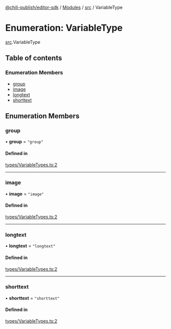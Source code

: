 [@chili-publish/editor-sdk](../README.md) / [Modules](../modules.md) / [src](../modules/src.md) / VariableType

# Enumeration: VariableType

[src](../modules/src.md).VariableType

## Table of contents

### Enumeration Members

- [group](src.VariableType.md#group)
- [image](src.VariableType.md#image)
- [longtext](src.VariableType.md#longtext)
- [shorttext](src.VariableType.md#shorttext)

## Enumeration Members

### group

• **group** = ``"group"``

#### Defined in

[types/VariableTypes.ts:2](https://github.com/chili-publish/editor-sdk/blob/bc89ed1/types/VariableTypes.ts#L2)

___

### image

• **image** = ``"image"``

#### Defined in

[types/VariableTypes.ts:2](https://github.com/chili-publish/editor-sdk/blob/bc89ed1/types/VariableTypes.ts#L2)

___

### longtext

• **longtext** = ``"longtext"``

#### Defined in

[types/VariableTypes.ts:2](https://github.com/chili-publish/editor-sdk/blob/bc89ed1/types/VariableTypes.ts#L2)

___

### shorttext

• **shorttext** = ``"shorttext"``

#### Defined in

[types/VariableTypes.ts:2](https://github.com/chili-publish/editor-sdk/blob/bc89ed1/types/VariableTypes.ts#L2)
